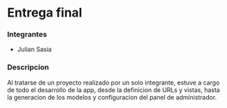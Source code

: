 # Entrega final

### Integrantes
- Julian Sasia

### Descripcion
Al tratarse de un proyecto realizado por un solo integrante, estuve a cargo de todo el desarrollo de la app, desde la definicion de URLs y vistas, hasta la generacion de los modelos y configuracion del panel de administrador.
